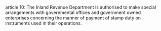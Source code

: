 article 10: 
The Inland Revenue Department is authorised to make special arrangements with governmental offices and government owned enterprises concerning the manner of payment of stamp duty on instruments used in their operations. 
<ul>
</ul>
